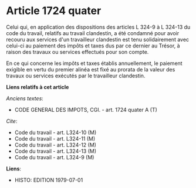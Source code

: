 # Article 1724 quater

Celui qui, en application des dispositions des articles L 324-9 à L 324-13 du code du travail, relatifs au travail
clandestin, a été condamné pour avoir recouru aux services d'un travailleur clandestin est tenu solidairement avec celui-ci
au paiement des impôts et taxes dus par ce dernier au Trésor, à raison des travaux ou services effectués pour son compte.

En ce qui concerne les impôts et taxes établis annuellement, le paiement exigible en vertu du premier alinéa est fixé au
prorata de la valeur des travaux ou services exécutés par le travailleur clandestin.

**Liens relatifs à cet article**

_Anciens textes_:

  - CODE GENERAL DES IMPOTS, CGI. - art. 1724 quater A (T)

_Cite_:

  - Code du travail - art. L324-10 (M)
  - Code du travail - art. L324-11 (M)
  - Code du travail - art. L324-12 (M)
  - Code du travail - art. L324-13 (M)
  - Code du travail - art. L324-9 (M)

**Liens**:

  - HISTO: EDITION 1979-07-01
